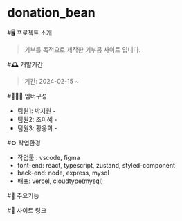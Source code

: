 # donation_bean  

#🖥️ 프로젝트 소개
>  기부를 목적으로 제작한 기부콩 사이트 입니다.

#🕰️ 개발기간
> 기간: 2024-02-15 ~

#🧑‍🤝‍🧑 멤버구성
- 팀원1: 박지원 -
- 팀원2: 조미혜 -
- 팀원3: 황웅희 -

#⚙️ 작업환경
- 작업툴 : vscode, figma
- font-end: react, typescript, zustand, styled-component
- back-end: node, express, mysql
- 배포: vercel, cloudtype(mysql)

#📌 주요기능


#🔗 사이트 링크
